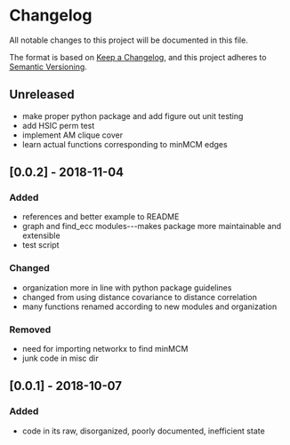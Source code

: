 # Changelog #

All notable changes to this project will be documented in this file.

The format is based on [Keep a Changelog](https://keepachangelog.com/en/1.0.0/), and this project adheres to [Semantic Versioning](https://semver.org/spec/v2.0.0.html).

## Unreleased ##
- make proper python package and add figure out unit testing
- add HSIC perm test
- implement AM clique cover
- learn actual functions corresponding to minMCM edges

## [0.0.2] - 2018-11-04 ##
### Added ###
- references and better example to README
- graph and find_ecc modules---makes package more maintainable and extensible
- test script

### Changed ###
- organization more in line with python package guidelines
- changed from using distance covariance to distance correlation
- many functions renamed according to new modules and organization

### Removed ###
- need for importing networkx to find minMCM
- junk code in misc dir

## [0.0.1] - 2018-10-07 ##
### Added ###
- code in its raw, disorganized, poorly documented, inefficient state
